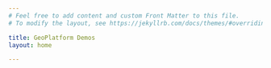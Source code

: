 ```yaml
---
# Feel free to add content and custom Front Matter to this file.
# To modify the layout, see https://jekyllrb.com/docs/themes/#overriding-theme-defaults

title: GeoPlatform Demos
layout: home

---
```

